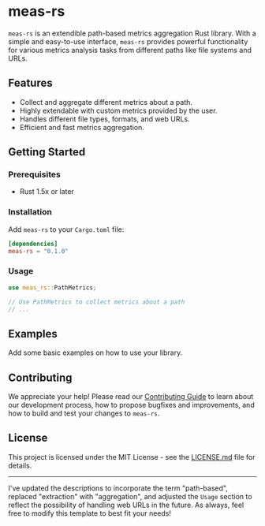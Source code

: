 # meas-rs

`meas-rs` is an extendible path-based metrics aggregation Rust library. With a simple and easy-to-use interface, `meas-rs` provides powerful functionality for various metrics analysis tasks from different paths like file systems and URLs.

## Features

- Collect and aggregate different metrics about a path.
- Highly extendable with custom metrics provided by the user.
- Handles different file types, formats, and web URLs.
- Efficient and fast metrics aggregation.

## Getting Started

### Prerequisites

- Rust 1.5x or later

### Installation

Add `meas-rs` to your `Cargo.toml` file:

```toml
[dependencies]
meas-rs = "0.1.0"
```

### Usage

```rust
use meas_rs::PathMetrics;

// Use PathMetrics to collect metrics about a path
// ...

```

## Examples

Add some basic examples on how to use your library.

## Contributing

We appreciate your help! Please read our [Contributing Guide](CONTRIBUTING.md) to learn about our development process, how to propose bugfixes and improvements, and how to build and test your changes to `meas-rs`.

## License

This project is licensed under the MIT License - see the [LICENSE.md](LICENSE.md) file for details.

---

I've updated the descriptions to incorporate the term "path-based", replaced "extraction" with "aggregation", and adjusted the `Usage` section to reflect the possibility of handling web URLs in the future. As always, feel free to modify this template to best fit your needs!
